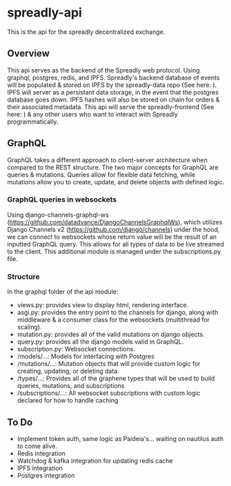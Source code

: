 # spreadly-api

This is the api for the spreadly decentralized exchange. 

## Overview

This api serves as the backend of the Spreadly web protocol. Using graphql, postgres, redis, and IPFS. Spreadly's backend database of events will be populated & stored on IPFS by the spreadly-data repo (See here: <link here>). IPFS will server as a persistant data storage, in the event that the postgres database goes down. IPFS hashes  will also be stored on chain for orders & their associated metadata.  This api will serve the spreadly-frontend (See here: <link here>) & any other users who want to interact with Spreadly programmatically.  

## GraphQL

GraphQL takes a different approach to client-server architecture when compared to the REST structure. The two major concepts for GraphQL are queries & mutations. Queries allow for flexible data fetching, while mutations allow you to create, update, and delete objects with defined logic. 

### GraphQL queries in websockets

Using django-channels-graphql-ws (https://github.com/datadvance/DjangoChannelsGraphqlWs), which utilizes Django Channels v2 (https://github.com/django/channels) under the hood, we can connect to websockets whose return value will be the result of an inputted GraphQL query. This allows for all types of data to be live streamed to the client. This additional module is managed under the subscriptions.py file. 

### Structure

In the graphql folder of the api module:
- views.py: provides view to display html, rendering interface.
- asgi.py: provides the entry point to the channels for django, along with middleware & a consumer class for the websockets (multithread for scaling).
- mutation.py: provides all of the valid mutations on django objects.
- query.py: provides all the django models valid in GraphQL.
- subscription.py: Websocket connections.
- /models/...: Models for interfacing with Postgres
- /mutations/...:  Mutation objects that will provide custom logic for creating, updating, or deleting data.
- /types/...: Provides all of the graphene types that will be used to build queries, mutations, and subscriptions
- /subscriptions/...: All websocket subscriptions with custom logic declared for how to handle caching

## To Do

- Implement token auth, same logic as Paideia's... waiting on nautilus auth to come alive.
- Redis integration
- Watchdog & kafka integration for updating redis cache
- IPFS integration
- Postgres integration
